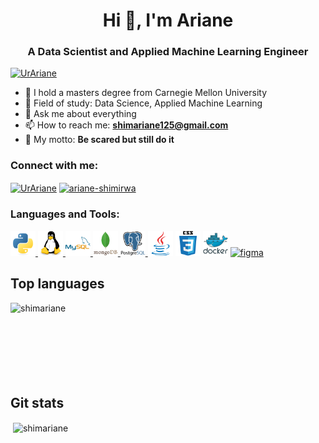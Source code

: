 <h1 align="center">Hi 👋, I'm Ariane</h1>
<h3 align="center">A Data Scientist and Applied Machine Learning Engineer  </h3>

<!-- <p align="left"> <img src="https://komarev.com/ghpvc/?username=niyongaboaristide17&label=Profile%20views&color=0e75b6&style=flat" alt="niyongaboaristide17" /> </p>

<p align="left"> <a href="https://github.com/ryo-ma/github-profile-trophy"><img src="https://github-profile-trophy.vercel.app/?username=niyongaboaristide17" alt="niyongaboaristide17" /></a> </p> -->

<p align="left"> <a href="https://twitter.com/UrAriane" target="blank"><img src="https://img.shields.io/twitter/follow/UrAriane?logo=twitter&style=for-the-badge" alt="UrAriane" /></a> </p>

- 🔭 I hold a masters degree from Carnegie Mellon University
- 📘 Field of study: Data Science, Applied Machine Learning
- 💬 Ask me about everything
- 📫 How to reach me: **<shimariane125@gmail.com>**
- 💫 My motto: **Be scared but still do it**
<!-- - ⚡ Fun Fact: **** -->

<!-- ### Blogs posts -->
<!-- BLOG-POST-LIST:START -->
<!-- - [DATA SCIENCE](https://dev.to/niyongaboaristide17/data-science-mge) -->
<!-- BLOG-POST-LIST:END -->

<h3 align="left">Connect with me:</h3>
<p align="left">
<a href="https://twitter.com/UrAriane" target="blank"><img align="center" src="https://raw.githubusercontent.com/rahuldkjain/github-profile-readme-generator/master/src/images/icons/Social/twitter.svg" alt="UrAriane" height="30" width="40" /></a>
<a href="https://www.linkedin.com/in/ariane-shimirwa/" target="blank"><img align="center" src="https://raw.githubusercontent.com/rahuldkjain/github-profile-readme-generator/master/src/images/icons/Social/linked-in-alt.svg" alt="ariane-shimirwa" height="30" width="40" /></a>
</p>

<h3 align="left">Languages and Tools:</h3>
<p align="left"> 
<a href="https://www.python.org" target="_blank" rel="noreferrer"> <img src="https://raw.githubusercontent.com/devicons/devicon/master/icons/python/python-original.svg" alt="python" width="40" height="40"/> </a>
<a href="https://www.linux.org/" target="_blank" rel="noreferrer"> <img src="https://raw.githubusercontent.com/devicons/devicon/master/icons/linux/linux-original.svg" alt="linux" width="40" height="40"/>
<a href="https://www.mysql.com/" target="_blank" rel="noreferrer"> <img src="https://raw.githubusercontent.com/devicons/devicon/master/icons/mysql/mysql-original-wordmark.svg" alt="mysql" width="40" height="40"/>
<a href="https://www.mongodb.com/" target="_blank" rel="noreferrer"> <img src="https://raw.githubusercontent.com/devicons/devicon/master/icons/mongodb/mongodb-original-wordmark.svg" alt="mongodb" width="40" height="40"/> </a> 
<a href="https://www.postgresql.org" target="_blank" rel="noreferrer"> <img src="https://raw.githubusercontent.com/devicons/devicon/master/icons/postgresql/postgresql-original-wordmark.svg" alt="postgresql" width="40" height="40"/> </a> 
<a href="https://www.java.com" target="_blank" rel="noreferrer"> <img src="https://raw.githubusercontent.com/devicons/devicon/master/icons/java/java-original.svg" alt="java" width="40" height="40"/></a> 
<a href="https://www.w3schools.com/css/" target="_blank" rel="noreferrer"> <img src="https://raw.githubusercontent.com/devicons/devicon/master/icons/css3/css3-original-wordmark.svg" alt="css3" width="40" height="40"/></a> 
<a href="https://www.docker.com/" target="_blank" rel="noreferrer"> <img src="https://raw.githubusercontent.com/devicons/devicon/master/icons/docker/docker-original-wordmark.svg" alt="docker" width="40" height="40"/></a> 
<a href="https://www.figma.com/" target="_blank" rel="noreferrer"> <img src="https://www.vectorlogo.zone/logos/figma/figma-icon.svg" alt="figma" width="40" height="40"/></a>
</p>

## Top languages
<p><img align="left" src="https://github-readme-stats.vercel.app/api/top-langs?username=shimariane&show_icons=true&locale=en&layout=compact" alt="shimariane" /></p>

<br/><br/><br/><br/><br/><br/><br/>
## Git stats
<p>&nbsp;<img align="center" src="https://github-readme-stats.vercel.app/api?username=shimariane&show_icons=true&locale=en" alt="shimariane" /></p>



